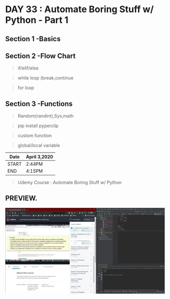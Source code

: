 # DAY 33 : Automate Boring Stuff w/ Python - Part 1

## Section 1 -Basics

## Section 2 -Flow Chart

> if/elif/else

> while loop (break,continue

> for loop

## Section 3 -Functions

> Random(randint),Sys,math

> pip install pyperclip

> custom function

> global/local variable



| Date | April 3,2020 |
| ------ | ------ |
| START |2:44PM |
| END | 4:15PM |



> Udemy Course : Automate Boring Stuff w/ Python

## PREVIEW.
![Preview](Untitled.jpg)
